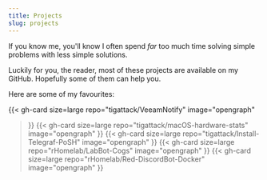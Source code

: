```yaml
---
title: Projects
slug: projects
---
```


If you know me, you'll know I often spend _far_ too much time solving simple problems with less simple solutions.

Luckily for you, the reader, most of these projects are available on my GitHub. Hopefully some of them can help you.

Here are some of my favourites:

{{< gh-card
  size=large
  repo="tigattack/VeeamNotify"
  image="opengraph"
>}}
{{< gh-card
  size=large
  repo="tigattack/macOS-hardware-stats"
  image="opengraph"
>}}
{{< gh-card
  size=large
  repo="tigattack/Install-Telegraf-PoSH"
  image="opengraph"
>}}
{{< gh-card
  size=large
  repo="rHomelab/LabBot-Cogs"
  image="opengraph"
>}}
{{< gh-card
  size=large
  repo="rHomelab/Red-DiscordBot-Docker"
  image="opengraph"
>}}
